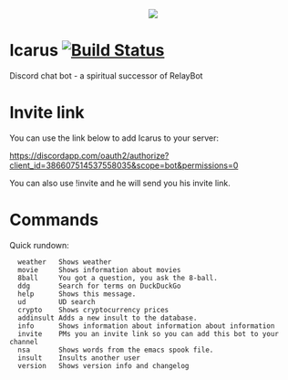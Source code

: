 <p align="center">
  <img align="center" src ="https://i.imgur.com/gsYCRay.jpg" />
</p>

# Icarus [![Build Status](https://travis-ci.org/nukeop/Icarus.svg?branch=master)](https://travis-ci.org/nukeop/Icarus)
Discord chat bot -  a spiritual successor of RelayBot

# Invite link
You can use the link below to add Icarus to your server:

https://discordapp.com/oauth2/authorize?client_id=386607514537558035&scope=bot&permissions=0

You can also use !invite and he will send you his invite link.

# Commands

Quick rundown:

```
  weather   Shows weather
  movie     Shows information about movies
  8ball     You got a question, you ask the 8-ball.
  ddg       Search for terms on DuckDuckGo
  help      Shows this message.
  ud        UD search
  crypto    Shows cryptocurrency prices
  addinsult Adds a new insult to the database.
  info      Shows information about information about information
  invite    PMs you an invite link so you can add this bot to your channel
  nsa       Shows words from the emacs spook file.
  insult    Insults another user
  version   Shows version info and changelog
```
